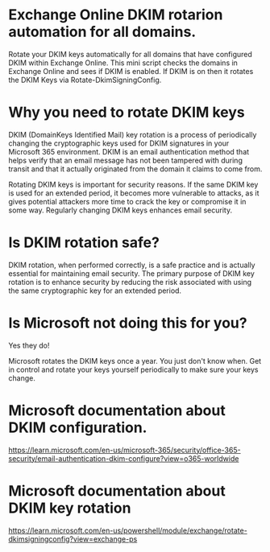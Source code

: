 # Exchange Online DKIM rotarion automation for all domains.

Rotate your DKIM keys automatically for all domains that have configured DKIM within Exchange Online.
This mini script checks the domains in Exchange Online and sees if DKIM is enabled. If DKIM is on then it rotates the DKIM Keys via Rotate-DkimSigningConfig.

# Why you need to rotate DKIM keys
DKIM (DomainKeys Identified Mail) key rotation is a process of periodically changing the cryptographic keys used for DKIM signatures in your Microsoft 365 environment. DKIM is an email authentication method that helps verify that an email message has not been tampered with during transit and that it actually originated from the domain it claims to come from.

Rotating DKIM keys is important for security reasons. If the same DKIM key is used for an extended period, it becomes more vulnerable to attacks, as it gives potential attackers more time to crack the key or compromise it in some way. Regularly changing DKIM keys enhances email security.

# Is DKIM rotation safe?
DKIM rotation, when performed correctly, is a safe practice and is actually essential for maintaining email security. The primary purpose of DKIM key rotation is to enhance security by reducing the risk associated with using the same cryptographic key for an extended period.

# Is Microsoft not doing this for you?
Yes they do!

Microsoft rotates the DKIM keys once a year. You just don't know when. Get in control and rotate your keys yourself periodically to make sure your keys change.

# Microsoft documentation about DKIM configuration.
https://learn.microsoft.com/en-us/microsoft-365/security/office-365-security/email-authentication-dkim-configure?view=o365-worldwide

# Microsoft documentation about DKIM key rotation
https://learn.microsoft.com/en-us/powershell/module/exchange/rotate-dkimsigningconfig?view=exchange-ps
